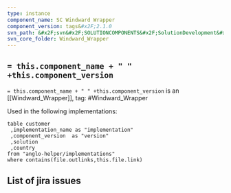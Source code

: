 ```yaml
---
type: instance
component_name: SC Windward Wrapper
component_version: tags&#x2F;2.1.0
svn_path: &#x2F;svn&#x2F;SOLUTIONCOMPONENTS&#x2F;SolutionDevelopment&#x2F;Windward_Wrapper
svn_core_folder: Windward_Wrapper
---
```


## `= this.component_name + " " +this.component_version`

`= this.component_name + " " +this.component_version` is an [[Windward_Wrapper]],
tag: #Windward_Wrapper

Used in the following implementations:
```dataview
table customer
 ,implementation_name as "implementation"
 ,component_version  as "version"
 ,solution
 ,country  
from "anglo-helper/implementations"
where contains(file.outlinks,this.file.link)
```


## List of jira issues
